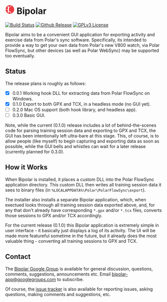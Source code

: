 # [![PMDA++](qrc/icon/bipolar30.png)](#) Bipolar
[![Build Status](http://api.travis-ci.org/pcolby/bipolar.svg)](https://travis-ci.org/pcolby/bipolar)
[![Github Release](http://img.shields.io/github/release/pcolby/bipolar.svg)](https://github.com/pcolby/bipolar/releases/latest)
[![GPLv3 License](http://img.shields.io/badge/license-GPLv3-blue.svg)](https://www.gnu.org/copyleft/gpl.html)

Bipolar aims to be a convenient GUI application for exporting activity
and exercise data from Polar's sync software.  Specifically, its intended to
provide a way to get your own data from Polar's new V800 watch, via Polar
FlowSync, but other devices (as well as Polar WebSync) may be supported too
eventually.

## Status

The release plans is roughly as follows:

- [x] 0.0.1 Working hook DLL for extracting data from Polar FlowSync on Windows.
- [x] 0.1.0 Export to both GPX and TCX, in a headless mode (no GUI yet).
- [ ] 0.2.0 Mac OS support (both hook library, and headless app).
- [ ] 0.3.0 Basic GUI.

Note, while the current (0.1.0) release includes a lot of behind-the-scenes code
for parsing training session data and exporting to GPX and TCX, the GUI has
been intentionally left ultra-bare at this stage. This, of course, is to allow
people (like myself) to begin capturing and exporting data as soon as possible,
while the GUI bells and whistles can wait for a later release (currently planned
for 0.3.0).

## How it Works

When Bipolar is installed, it places a custom DLL into the Polar FlowSync
application directory. This custom DLL then writes all training session data it
sees to binary files (in `%LOCALAPPDATA%\Polar\PolarFlowSync\export`).

The installer also installs a separate Bipolar application, which, when exectued
looks through all training session data exported above, and, for any that don't
already have corresponding `*.gpx` and/or `*.tcx` files, converts those sessions
to GPX and/or TCX accordingly.

For the current release (0.1.0) this Bipolar application is extremely simple in
user interface - it basically just displays a log of its activity.  The UI will
be made more featureful sometime in the future, but it already does the most
valuable thing - converting all training sessions to GPX and TCX.

## Contact

The [Bipolar Google Group](http://groups.google.com/d/forum/bipolar-app) is
available for general discussion, questions, comments, suggestions,
announcements etc.  Email bipolar-app@googlegroups.com to subscribe.

Of course, the [issue tracker](https://github.com/pcolby/bipolar/issues?state=open)
is also available for reporting issues, asking questions, making comments and
suggestions, etc.
